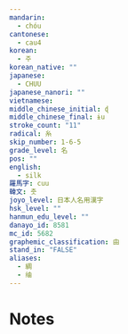 ```yaml
---
mandarin:
  - chóu
cantonese:
  - cau4
korean:
  - 주
korean_native: ""
japanese:
  - CHUU
japanese_nanori: ""
vietnamese:
middle_chinese_initial: ɖ
middle_chinese_final: ɨu
stroke_count: "11"
radical: 糸
skip_number: 1-6-5
grade_level: 名
pos: ""
english:
  - silk
羅馬字: cuu
韓文: 춧
joyo_level: 日本人名用漢字
hsk_level: ""
hanmun_edu_level: ""
danayo_id: 8581
mc_id: 5682
graphemic_classification: 由
stand_in: "FALSE"
aliases:
  - 綢
  - 䌷
---
```


# Notes
